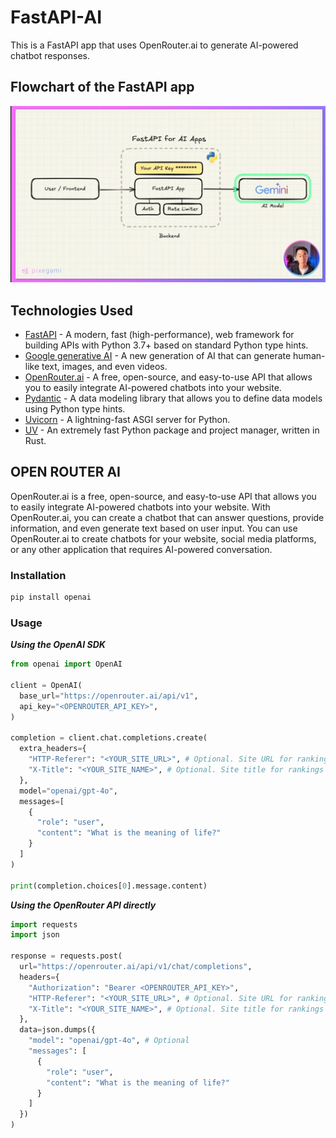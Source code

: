 # FastAPI-AI

This is a FastAPI app that uses OpenRouter.ai to generate AI-powered chatbot responses.

## Flowchart of the FastAPI app

![Flowchart of the FastAPI app](./readme_docs/flowchart.png)

## Technologies Used

- [FastAPI](https://fastapi.tiangolo.com/) - A modern, fast (high-performance), web framework for building APIs with Python 3.7+ based on standard Python type hints.
- [Google generative AI](https://ai.googleblog.com/2022/04/announcing-generative-ai-with.html) - A new generation of AI that can generate human-like text, images, and even videos.
- [OpenRouter.ai](https://openrouter.ai/) - A free, open-source, and easy-to-use API that allows you to easily integrate AI-powered chatbots into your website.
- [Pydantic](https://pydantic-docs.helpmanual.io/) - A data modeling library that allows you to define data models using Python type hints.
- [Uvicorn](https://www.uvicorn.org/) - A lightning-fast ASGI server for Python.
- [UV](https://github.com/astral-sh/uv) - An extremely fast Python package and project manager, written in Rust.

## OPEN ROUTER AI

OpenRouter.ai is a free, open-source, and easy-to-use API that allows you to easily integrate AI-powered chatbots into your website. With OpenRouter.ai, you can create a chatbot that can answer questions, provide information, and even generate text based on user input. You can use OpenRouter.ai to create chatbots for your website, social media platforms, or any other application that requires AI-powered conversation.

### Installation

```bash
pip install openai
```

### Usage

**_Using the OpenAI SDK_**

```python
from openai import OpenAI

client = OpenAI(
  base_url="https://openrouter.ai/api/v1",
  api_key="<OPENROUTER_API_KEY>",
)

completion = client.chat.completions.create(
  extra_headers={
    "HTTP-Referer": "<YOUR_SITE_URL>", # Optional. Site URL for rankings on openrouter.ai.
    "X-Title": "<YOUR_SITE_NAME>", # Optional. Site title for rankings on openrouter.ai.
  },
  model="openai/gpt-4o",
  messages=[
    {
      "role": "user",
      "content": "What is the meaning of life?"
    }
  ]
)

print(completion.choices[0].message.content)
```

**_Using the OpenRouter API directly_**

```python
import requests
import json

response = requests.post(
  url="https://openrouter.ai/api/v1/chat/completions",
  headers={
    "Authorization": "Bearer <OPENROUTER_API_KEY>",
    "HTTP-Referer": "<YOUR_SITE_URL>", # Optional. Site URL for rankings on openrouter.ai.
    "X-Title": "<YOUR_SITE_NAME>", # Optional. Site title for rankings on openrouter.ai.
  },
  data=json.dumps({
    "model": "openai/gpt-4o", # Optional
    "messages": [
      {
        "role": "user",
        "content": "What is the meaning of life?"
      }
    ]
  })
)
```
